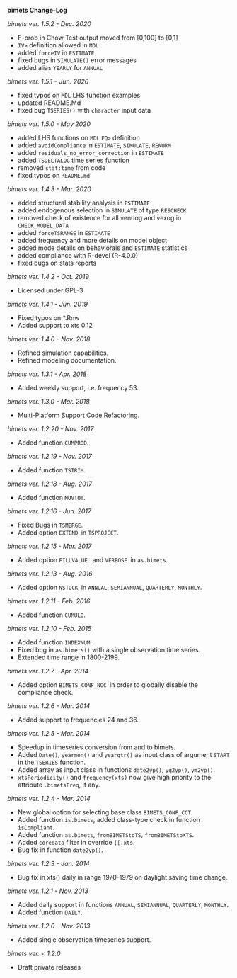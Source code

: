 
**bimets Change-Log**

*bimets ver. 1.5.2 - Dec. 2020*

* F-prob in Chow Test output moved from [0,100] to [0,1]
* `IV>` definition allowed in `MDL`
* added `forceIV` in `ESTIMATE`
* fixed bugs in `SIMULATE()` error messages
* added alias `YEARLY` for `ANNUAL`

*bimets ver. 1.5.1 - Jun. 2020*

* fixed typos on `MDL` LHS function examples
* updated README.Md
* fixed bug `TSERIES()` with `character` input data

*bimets ver. 1.5.0 - May 2020*

* added LHS functions on `MDL` `EQ>` definition
* added `avoidCompliance` in `ESTIMATE`, `SIMULATE`, `RENORM`
* added `residuals_no_error_correction` in `ESTIMATE`
* added `TSDELTALOG` time series function
* removed `stat:time` from code
* fixed typos on `README.md`


*bimets ver. 1.4.3 - Mar. 2020*

* added structural stability analysis in `ESTIMATE`
* added endogenous selection in `SIMULATE` of type `RESCHECK`
* removed check of existence for all vendog and vexog in `CHECK_MODEL_DATA`
* added `forceTSRANGE` in `ESTIMATE`
* added frequency and more details on model object
* added mode details on behaviorals and `ESTIMATE` statistics
* added compliance with R-devel (R-4.0.0)
* fixed bugs on stats reports

*bimets ver. 1.4.2 - Oct. 2019*

* Licensed under GPL-3


*bimets ver. 1.4.1 - Jun. 2019*

* Fixed typos on *.Rnw
* Added support to xts 0.12


*bimets ver. 1.4.0 - Nov. 2018*

* Refined simulation capabilities.
* Refined modeling documentation.


*bimets ver. 1.3.1 - Apr. 2018*

* Added weekly support, i.e. frequency 53.


*bimets ver. 1.3.0 - Mar. 2018*

* Multi-Platform Support Code Refactoring.


*bimets ver. 1.2.20 - Nov. 2017*

* Added function `CUMPROD`.


*bimets ver. 1.2.19 - Nov. 2017*

* Added function `TSTRIM`.


*bimets ver. 1.2.18 - Aug. 2017*

* Added function `MOVTOT`.


*bimets ver. 1.2.16 - Jun. 2017*

* Fixed Bugs in `TSMERGE`.
* Added option `EXTEND `in `TSPROJECT`.


*bimets ver. 1.2.15 - Mar. 2017*

* Added option `FILLVALUE ` and `VERBOSE `in `as.bimets`.


*bimets ver. 1.2.13 - Aug. 2016*

* Added option `NSTOCK `in `ANNUAL`, `SEMIANNUAL`, `QUARTERLY`, `MONTHLY`.


*bimets ver. 1.2.11 - Feb. 2016*

* Added function `CUMULO`.


*bimets ver. 1.2.10 - Feb. 2015*

* Added function `INDEXNUM`.
* Fixed bug in `as.bimets()` with a single observation time series.
* Extended time range in 1800-2199.


*bimets ver. 1.2.7 - Apr. 2014*

* Added option `BIMETS_CONF_NOC `in order to globally disable the compliance check.


*bimets ver. 1.2.6 - Mar. 2014*

* Added support to frequencies 24 and 36.


*bimets ver. 1.2.5 - Mar. 2014*

* Speedup in timeseries conversion from and to bimets.
* Added `Date()`, `yearmon()` and `yearqtr()` as input class of argument `START` in the `TSERIES` function.
* Added array as input class in functions `date2yp()`, `yq2yp()`, `ym2yp()`.
* `xtsPeriodicity()` and `frequency(xts)` now give high priority to the attribute `.bimetsFreq`, if any.


*bimets ver. 1.2.4 - Mar. 2014*

* New global option for selecting base class `BIMETS_CONF_CCT`.
* Added function `is.bimets`, added class-type check in function `isCompliant`.
* Added function `as.bimets`, `fromBIMETStoTS`, `fromBIMETStoXTS`.
* Added `coredata` filter in override `[[.xts`.
* Bug fix in function `date2yp()`.


*bimets ver. 1.2.3 - Jan. 2014*

* Bug fix in xts() daily in range 1970-1979 on daylight saving time change.


*bimets ver. 1.2.1 - Nov. 2013*

* Added daily support in functions `ANNUAL`, `SEMIANNUAL`, `QUARTERLY`, `MONTHLY`.
* Added function `DAILY`.


*bimets ver. 1.2.0 - Nov. 2013*

* Added single observation timeseries support.


*bimets ver. < 1.2.0*

* Draft private releases
